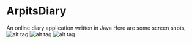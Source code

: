 # ArpitsDiary
An online diary application written in Java
Here are some screen shots,
![alt tag](https://raw.github.com/tarpit27/ArpitsDiary/master/screens/ArpitsDiary1.png)
![alt tag](https://raw.github.com/tarpit27/ArpitsDiary/master/screens/ArpitsDiary2.png)
![alt tag](https://raw.github.com/tarpit27/ArpitsDiary/master/screens/ArpitsDiary3.png)
